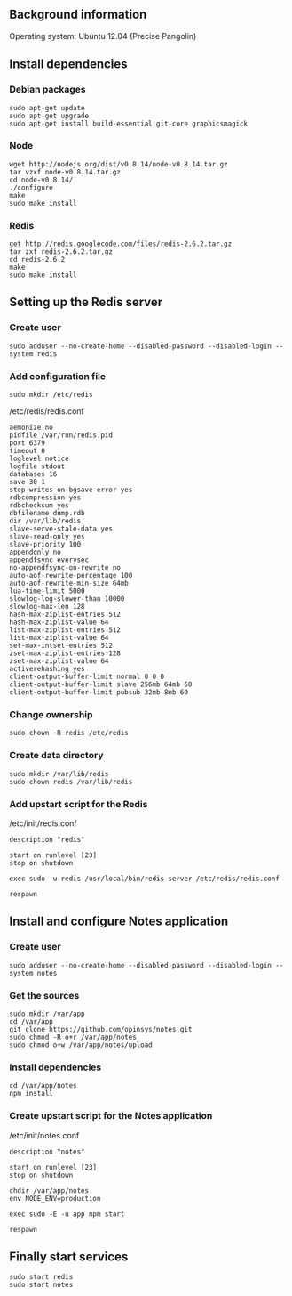 ## Background information

Operating system: Ubuntu 12.04 (Precise Pangolin)

## Install dependencies

### Debian packages
```shell
sudo apt-get update
sudo apt-get upgrade
sudo apt-get install build-essential git-core graphicsmagick
```

### Node
```shell
wget http://nodejs.org/dist/v0.8.14/node-v0.8.14.tar.gz
tar vzxf node-v0.8.14.tar.gz
cd node-v0.8.14/
./configure
make
sudo make install
```


### Redis
```shell
get http://redis.googlecode.com/files/redis-2.6.2.tar.gz
tar zxf redis-2.6.2.tar.gz
cd redis-2.6.2
make
sudo make install
```

## Setting up the Redis server

### Create user
```
sudo adduser --no-create-home --disabled-password --disabled-login --system redis
```

### Add configuration file
```
sudo mkdir /etc/redis
```

/etc/redis/redis.conf
```
aemonize no
pidfile /var/run/redis.pid
port 6379
timeout 0
loglevel notice
logfile stdout
databases 16
save 30 1
stop-writes-on-bgsave-error yes
rdbcompression yes
rdbchecksum yes
dbfilename dump.rdb
dir /var/lib/redis
slave-serve-stale-data yes
slave-read-only yes
slave-priority 100
appendonly no
appendfsync everysec
no-appendfsync-on-rewrite no
auto-aof-rewrite-percentage 100
auto-aof-rewrite-min-size 64mb
lua-time-limit 5000
slowlog-log-slower-than 10000
slowlog-max-len 128
hash-max-ziplist-entries 512
hash-max-ziplist-value 64
list-max-ziplist-entries 512
list-max-ziplist-value 64
set-max-intset-entries 512
zset-max-ziplist-entries 128
zset-max-ziplist-value 64
activerehashing yes
client-output-buffer-limit normal 0 0 0
client-output-buffer-limit slave 256mb 64mb 60
client-output-buffer-limit pubsub 32mb 8mb 60
```

### Change ownership

```
sudo chown -R redis /etc/redis
```

### Create data directory

```
sudo mkdir /var/lib/redis
sudo chown redis /var/lib/redis
```

### Add upstart script for the Redis

/etc/init/redis.conf
```
description "redis"

start on runlevel [23]
stop on shutdown

exec sudo -u redis /usr/local/bin/redis-server /etc/redis/redis.conf

respawn
```

## Install and configure Notes application

### Create user
```
sudo adduser --no-create-home --disabled-password --disabled-login --system notes
```

### Get the sources

```
sudo mkdir /var/app
cd /var/app
git clone https://github.com/opinsys/notes.git
sudo chmod -R o+r /var/app/notes
sudo chmod o+w /var/app/notes/upload
```

### Install dependencies

```
cd /var/app/notes
npm install
```

### Create upstart script for the Notes application

/etc/init/notes.conf
```
description "notes"

start on runlevel [23]
stop on shutdown

chdir /var/app/notes
env NODE_ENV=production   

exec sudo -E -u app npm start

respawn
```

## Finally start services

```
sudo start redis
sudo start notes
```